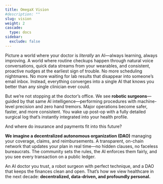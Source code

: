 ```yaml
---
title: OmegaX Vision
#description: ""
slug: vision
weight: 2
cascade:
  type: docs
sidebar:
  exclude: false
---
```


Picture a world where your doctor is *literally* an AI—always learning, always improving. A world where routine checkups happen through natural voice conversations, quick data streams from your wearables, and consistent, proactive nudges at the earliest sign of trouble. No more scheduling nightmares. No more waiting for lab results that disappear into someone’s email inbox. Instead, everything converges into a single AI that knows you better than any single clinician ever could.

But we’re not stopping at the doctor’s office. We see **robotic surgeons**—guided by that same AI intelligence—performing procedures with machine-level precision and zero hand tremors. Major operations become safer, faster, and more consistent. You wake up post-op with a fully detailed surgical log that’s instantly integrated into your health profile.

And where do insurance and payments fit into this future?

**We imagine a decentralized autonomous organization (DAO)** managing your coverage, claims, and reimbursements. A transparent, on-chain network that updates your plan in real time—no hidden clauses, no faceless bureaucrats. The community sets the rules, the AI enforces them fairly, and you see every transaction on a public ledger.

An AI doctor you trust, a robot surgeon with perfect technique, and a DAO that keeps the finances clean and open. That’s how we view healthcare in the next decade: **decentralized, data-driven, and profoundly personal.**